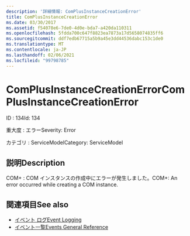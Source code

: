 ```yaml
---
description: '詳細情報: ComPlusInstanceCreationError'
title: ComPlusInstanceCreationError
ms.date: 03/30/2017
ms.assetid: f54078e6-7de0-4d0e-bda7-a420da110311
ms.openlocfilehash: 5fdda700c647f8823ea7873a17d5658074835ff6
ms.sourcegitcommit: ddf7edb67715a5b9a45e3dd44536dabc153c1de0
ms.translationtype: MT
ms.contentlocale: ja-JP
ms.lasthandoff: 02/06/2021
ms.locfileid: "99798785"
---
```

# <a name="complusinstancecreationerror"></a><span data-ttu-id="afdae-103">ComPlusInstanceCreationError</span><span class="sxs-lookup"><span data-stu-id="afdae-103">ComPlusInstanceCreationError</span></span>

<span data-ttu-id="afdae-104">ID : 134</span><span class="sxs-lookup"><span data-stu-id="afdae-104">Id: 134</span></span>  
  
 <span data-ttu-id="afdae-105">重大度 : エラー</span><span class="sxs-lookup"><span data-stu-id="afdae-105">Severity: Error</span></span>  
  
 <span data-ttu-id="afdae-106">カテゴリ : ServiceModel</span><span class="sxs-lookup"><span data-stu-id="afdae-106">Category: ServiceModel</span></span>  
  
## <a name="description"></a><span data-ttu-id="afdae-107">説明</span><span class="sxs-lookup"><span data-stu-id="afdae-107">Description</span></span>  

 <span data-ttu-id="afdae-108">COM+ : COM インスタンスの作成中にエラーが発生しました。</span><span class="sxs-lookup"><span data-stu-id="afdae-108">COM+: An error occurred while creating a COM instance.</span></span>  
  
## <a name="see-also"></a><span data-ttu-id="afdae-109">関連項目</span><span class="sxs-lookup"><span data-stu-id="afdae-109">See also</span></span>

- [<span data-ttu-id="afdae-110">イベント ログ</span><span class="sxs-lookup"><span data-stu-id="afdae-110">Event Logging</span></span>](index.md)
- [<span data-ttu-id="afdae-111">イベント一覧</span><span class="sxs-lookup"><span data-stu-id="afdae-111">Events General Reference</span></span>](events-general-reference.md)
